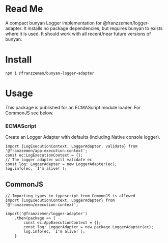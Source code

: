 # Read Me
A compact bunyan Logger implementation for @franzzemen/logger-adapter.  It installs no package dependencies, but 
requires bunyan to exists where it is used.  It should work with all recent/near future versions of bunyan.

# Install

    npm i @franzzemen/bunyan-logger-adapter

# Usage

This package is published for an ECMAScript module loader.  For CommonJS see below.

### ECMAScript

Create an Logger Adapter with defaults (including Native console logger).

    import {LogExecutionContext, LoggerAdapter, validate} from '@franzzemen/app-execution-context';
    const ec:LogExecutionContext = {};
    // The logger adapter will validate ec
    const log: LoggerAdapter = new LoggerAdapter(ec); 
    log.info(ec, `I'm alive!`);

## CommonJS

    // Importing types in typescript from CommonJS is allowed
    import {LogExecutionContext, LoggerAdapter} from '@franzzemen/execution-context';

    import('@franzzemen/logger-adapter')
        .then(package => {
            const ec:AppExecutionContext = {};
            const log: LoggerAdapter = new package.LoggerAdapter(ec);
            log.info(ec, `I'm alive!`);            
        }


